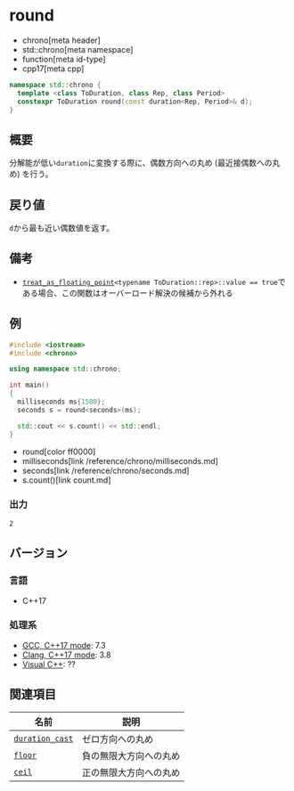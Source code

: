 # round
* chrono[meta header]
* std::chrono[meta namespace]
* function[meta id-type]
* cpp17[meta cpp]

```cpp
namespace std::chrono {
  template <class ToDuration, class Rep, class Period>
  constexpr ToDuration round(const duration<Rep, Period>& d);
}
```

## 概要
分解能が低い`duration`に変換する際に、偶数方向への丸め (最近接偶数への丸め) を行う。


## 戻り値
`d`から最も近い偶数値を返す。


## 備考
- [`treat_as_floating_point`](/reference/chrono/treat_as_floating_point.md)`<typename ToDuration::rep>::value == true`である場合、この関数はオーバーロード解決の候補から外れる


## 例
```cpp example
#include <iostream>
#include <chrono>

using namespace std::chrono;

int main()
{
  milliseconds ms{1500};
  seconds s = round<seconds>(ms);

  std::cout << s.count() << std::endl;
}
```
* round[color ff0000]
* milliseconds[link /reference/chrono/milliseconds.md]
* seconds[link /reference/chrono/seconds.md]
* s.count()[link count.md]

### 出力
```
2
```

## バージョン
### 言語
- C++17

### 処理系
- [GCC, C++17 mode](/implementation.md#gcc): 7.3
- [Clang, C++17 mode](/implementation.md#clang): 3.8
- [Visual C++](/implementation.md#visual_cpp): ??


## 関連項目

| 名前 | 説明 |
|------|------|
| [`duration_cast`](/reference/chrono/duration_cast.md) | ゼロ方向への丸め |
| [`floor`](floor.md)                                   | 負の無限大方向への丸め |
| [`ceil`](ceil.md)                                     | 正の無限大方向への丸め |
